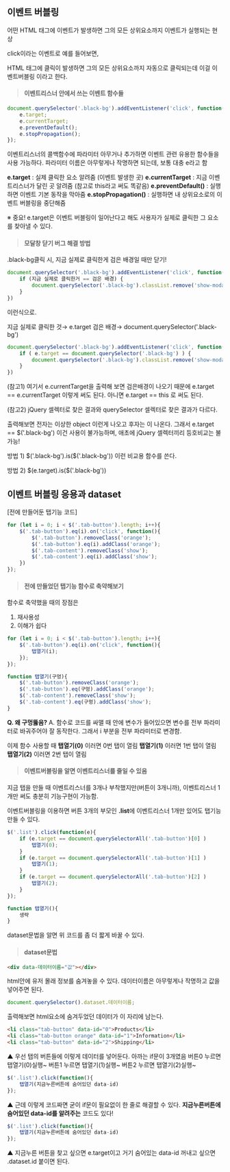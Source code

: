

## 이벤트 버블링
어떤 HTML 태그에 이벤트가 발생하면 그의 모든 상위요소까지 이벤트가 실행되는 현상

click이라는 이벤트로 예를 들어보면,

HTML 태그에 클릭이 발생하면 그의 모든 상위요소까지 자동으로 클릭되는데 이걸 이벤트버블링 이라고 한다.


> #### 이벤트리스너 안에서 쓰는 이벤트 함수들
``` js
document.querySelector('.black-bg').addEventListener('click', function(e){
	e.target; 
	e.currentTarget; 
	e.preventDefault(); 
	e.stopPropagation(); 
});
```
이벤트리스너의 콜백함수에 파라미터 아무거나 추가하면 이벤트 관련 유용한 함수들을 사용 가능하다.
파라미터 이름은 아무렇게나 작명하면 되는데,
보통 대충 e라고 함

**e.target** : 실제 클릭한 요소 알려줌 (이벤트 발생한 곳)
**e.currentTarget** : 지금 이벤트리스너가 달린 곳 알려줌 (참고로 this라고 써도 똑같음)
**e.preventDefault()** : 실행하면 이벤트 기본 동작을 막아줌
**e.stopPropagation()** : 실행하면 내 상위요소로의 이벤트 버블링을 중단해줌

※ 중요! e.target은 이벤트 버블링이 일어난다고 해도 사용자가 실제로 클릭한 그 요소를 찾아낼 수 있다.


>#### 모달창 닫기 버그 해결 방법
.black-bg클릭 시,
지금 실제로 클릭한게 검은 배경일 때만 닫기!

``` js
document.querySelector('.black-bg').addEventListener('click', function(e){
	if (지금 실제로 클릭한거 == 검은 배경) {
		document.querySelector('.black-bg').classList.remove('show-modal');
	}
})
```
이런식으로.

지금 실제로 클릭한 것→ e.target
검은 배경→ document.querySelector('.black-bg')

``` js
document.querySelector('.black-bg').addEventListener('click', function(e){ 
	if ( e.target == document.querySelector('.black-bg') ) { 
		document.querySelector('.black-bg').classList.remove('show-modal'); 
	}
})
```
(참고1)
여기서 e.currentTarget을 출력해 보면 검은배경이 나오기 때문에 
e.target == e.currentTarget 이렇게 써도 된다.
아니면 e.target == this 로 써도 된다.

(참고2)
jQuery 셀렉터로 찾은 결과와 querySelector 셀렉터로 찾은 결과가 다르다.

출력해보면 전자는 이상한 object 이런게 나오고 후자는 <html> 이 나온다.
그래서 e.target == $('.black-bg') 이건 사용이 불가능하며,
애초에 jQuery 셀렉터끼리 등호비교는 불가능!

방법 1) \$('.black-bg').is(\$('.black-bg')) 
이런 비교용 함수를 쓴다.

방법 2) \$(e.target).is(\$('.black-bg'))


## 이벤트 버블링 응용과 dataset

[전에 만들어둔 탭기능 코드]
```js
for (let i = 0; i < $('.tab-button').length; i++){
	$('.tab-button').eq(i).on('click', function(){
		$('.tab-button').removeClass('orange'); 
		$('.tab-button').eq(i).addClass('orange');
		$('.tab-content').removeClass('show'); 
		$('.tab-content').eq(i).addClass('show'); 
	}) 
});
```  

> #### 전에 만들었던 탭기능 함수로 축약해보기
함수로 축약했을 때의 장점은
1. 재사용성
2. 이해가 쉽다

```js
for (let i = 0; i < $('.tab-button').length; i++){
	$('.tab-button').eq(i).on('click', function(){
		탭열기(i);
	});
});

function 탭열기(구멍){
	$('.tab-button').removeClass('orange');
	$('.tab-button').eq(구멍).addClass('orange');
	$('.tab-content').removeClass('show');
	$('.tab-content').eq(구멍).addClass('show');
}
```  
**Q. 왜 구멍뚫음?**
A. 함수로 코드를 싸맬 때 안에 변수가 들어있으면 변수를 전부 파라미터로 바궈주어야 잘 동작한다. 
그래서 i 부분을 전부 파라미터로 변경함.

이제 함수 사용할 때
**탭열기(0)**  이러면 0번 탭이 열림
**탭열기(1)**  이러면 1번 탭이 열림
**탭열기(2)**  이러면 2번 탭이 열림

> #### 이벤트버블링을 알면 이벤트리스너를 줄일 수 있음
지금 탭을 만들 때 이벤트리스너를 3개나 부착했지만(버튼이 3개니까), 이벤트리스너 1개만 써도 충분히 기능구현이 가능함.

이벤트버블링을 이용하면 버튼 3개의 부모인 **.list**에 이벤트리스너 1개만 있어도 탭기능만들 수 있다.

```js
$('.list').click(function(e){ 
	if (e.target == document.querySelectorAll('.tab-button')[0] )
		탭열기(0);
	} 
	if (e.target == document.querySelectorAll('.tab-button')[1] )
		탭열기(1);
	} 
	if (e.target == document.querySelectorAll('.tab-button')[2] ) 
		탭열기(2);
	} 
}); 

function 탭열기(){ 
	생략 
}
```
dataset문법을 알면 위 코드를 좀 더 짧게 바꿀 수 있다.

> #### dataset문법
```html
<div data-데이터이름="값"></div>
```
html안에 유저 몰래 정보를 숨겨놓을 수 있다.
데이터이름은 아무렇게나 작명하고 값을 넣어주면 된다.

```js
document.querySelector().dataset.데이터이름;
```
출력해보면 html요소에 숨겨두었던 데이터가 이 자리에 남는다.

```html
<li class="tab-button" data-id="0">Products</li>
<li class="tab-button orange" data-id="1">Information</li>
<li class="tab-button" data-id="2">Shipping</li>
```
▲ 우선 탭의 버튼들에 이렇게 데이터를 넣어둔다.
아까는 if문이 3개였음
버튼0 누르면 탭열기(0)실행~
버튼1 누르면 탭열기(1)실행~
버튼2 누르면 탭열기(2)실행~

```js
$('.list').click(function(){ 
	탭열기(지금누른버튼에 숨어있던 data-id) 
});
```
▲ 근데 이렇게 코드짜면 굳이 if문이 필요없이 한 줄로 해결할 수 있다.
**지금누른버튼에 숨어있던 data-id를 알려주는** 코드도 있다!

```js
$('.list').click(function(){ 
	탭열기(지금누른버튼에 숨어있던 data-id) 
});
```
▲ 지금누른 버튼을 찾고 싶으면 e.target이고
거기 숨어있는 data-id 꺼내고 싶으면 .dataset.id 붙이면 된다.
